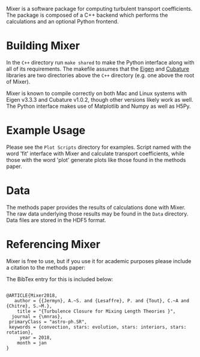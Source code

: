 Mixer is a software package for computing turbulent transport coefficients. The package is composed of a C++ backend which performs the calculations and an optional Python frontend.

# Building Mixer

In the `C++` directory run `make shared` to make the Python interface along with all of its requirements. The makefile assumes that the [Eigen](http://eigen.tuxfamily.org/index.php?title=Main_Page) and [Cubature](https://github.com/stevengj/cubature) libraries are two directories above the `C++` directory (e.g. one above the root of Mixer).

Mixer is known to compile correctly on both Mac and Linux systems with Eigen v3.3.3 and Cubature v1.0.2, though other versions likely work as well. The Python interface makes use of Matplotlib and Numpy as well as H5Py.

# Example Usage

Please see the `Plot Scripts` directory for examples. Script named with the word 'fit' interface with Mixer and calculate transport coefficients, while those with the word 'plot' generate plots like those found in the methods paper.

# Data

The methods paper provides the results of calculations done with Mixer. The raw data underlying those results may be found in the `Data` directory. Data files are stored in the HDF5 format.

# Referencing Mixer

Mixer is free to use, but if you use it for academic purposes please include a citation to the methods paper:


The BibTex entry for this is included below:

```

@ARTICLE{Mixer2018,
   author = {{Jermyn}, A.~S. and {Lesaffre}, P. and {Tout}, C.~A and {Chitre}, S.~M.},
    title = "{Turbulence Closure for Mixing Length Theories }",
  journal = {\mnras},
 primaryClass = "astro-ph.SR",
 keywords = {convection, stars: evolution, stars: interiors, stars: rotation},
     year = 2018,
    month = jan
}


```

